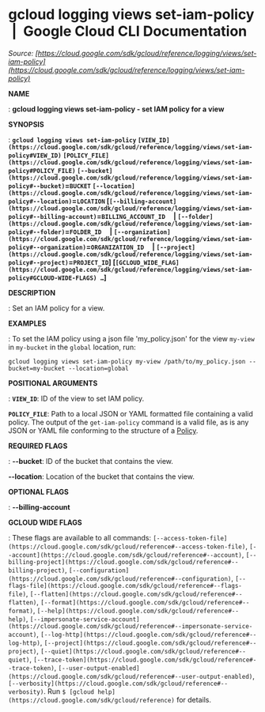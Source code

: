 # gcloud logging views set-iam-policy  |  Google Cloud CLI Documentation

*Source: [https://cloud.google.com/sdk/gcloud/reference/logging/views/set-iam-policy](https://cloud.google.com/sdk/gcloud/reference/logging/views/set-iam-policy)*

**NAME**

: **gcloud logging views set-iam-policy - set IAM policy for a view**

**SYNOPSIS**

: **`gcloud logging views set-iam-policy` `[VIEW_ID](https://cloud.google.com/sdk/gcloud/reference/logging/views/set-iam-policy#VIEW_ID)` `[POLICY_FILE](https://cloud.google.com/sdk/gcloud/reference/logging/views/set-iam-policy#POLICY_FILE)` `[--bucket](https://cloud.google.com/sdk/gcloud/reference/logging/views/set-iam-policy#--bucket)`=`BUCKET` `[--location](https://cloud.google.com/sdk/gcloud/reference/logging/views/set-iam-policy#--location)`=`LOCATION` [`[--billing-account](https://cloud.google.com/sdk/gcloud/reference/logging/views/set-iam-policy#--billing-account)`=`BILLING_ACCOUNT_ID`     | `[--folder](https://cloud.google.com/sdk/gcloud/reference/logging/views/set-iam-policy#--folder)`=`FOLDER_ID`     | `[--organization](https://cloud.google.com/sdk/gcloud/reference/logging/views/set-iam-policy#--organization)`=`ORGANIZATION_ID`     | `[--project](https://cloud.google.com/sdk/gcloud/reference/logging/views/set-iam-policy#--project)`=`PROJECT_ID`] [`[GCLOUD_WIDE_FLAG](https://cloud.google.com/sdk/gcloud/reference/logging/views/set-iam-policy#GCLOUD-WIDE-FLAGS) …`]**

**DESCRIPTION**

: Set an IAM policy for a view.

**EXAMPLES**

: To set the IAM policy using a json file 'my_policy.json' for the view
`my-view` in `my-bucket` in the `global`
location, run:

```
gcloud logging views set-iam-policy my-view /path/to/my_policy.json --bucket=my-bucket --location=global
```

**POSITIONAL ARGUMENTS**

: **`VIEW_ID`**:
ID of the view to set IAM policy.

**`POLICY_FILE`**:
Path to a local JSON or YAML formatted file containing a valid policy.
The output of the `get-iam-policy` command is a valid file, as is any
JSON or YAML file conforming to the structure of a [Policy](https://cloud.google.com/iam/reference/rest/v1/Policy).

**REQUIRED FLAGS**

: **--bucket**:
ID of the bucket that contains the view.

**--location**:
Location of the bucket that contains the view.

**OPTIONAL FLAGS**

: **--billing-account**

**GCLOUD WIDE FLAGS**

: These flags are available to all commands: `[--access-token-file](https://cloud.google.com/sdk/gcloud/reference#--access-token-file)`,
`[--account](https://cloud.google.com/sdk/gcloud/reference#--account)`, `[--billing-project](https://cloud.google.com/sdk/gcloud/reference#--billing-project)`,
`[--configuration](https://cloud.google.com/sdk/gcloud/reference#--configuration)`,
`[--flags-file](https://cloud.google.com/sdk/gcloud/reference#--flags-file)`,
`[--flatten](https://cloud.google.com/sdk/gcloud/reference#--flatten)`, `[--format](https://cloud.google.com/sdk/gcloud/reference#--format)`, `[--help](https://cloud.google.com/sdk/gcloud/reference#--help)`, `[--impersonate-service-account](https://cloud.google.com/sdk/gcloud/reference#--impersonate-service-account)`,
`[--log-http](https://cloud.google.com/sdk/gcloud/reference#--log-http)`,
`[--project](https://cloud.google.com/sdk/gcloud/reference#--project)`, `[--quiet](https://cloud.google.com/sdk/gcloud/reference#--quiet)`, `[--trace-token](https://cloud.google.com/sdk/gcloud/reference#--trace-token)`, `[--user-output-enabled](https://cloud.google.com/sdk/gcloud/reference#--user-output-enabled)`,
`[--verbosity](https://cloud.google.com/sdk/gcloud/reference#--verbosity)`.
Run `$ [gcloud help](https://cloud.google.com/sdk/gcloud/reference)` for details.